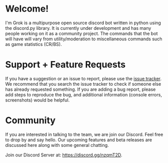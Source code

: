 # Welcome! 

I'm Grok is a multipurpose open source discord bot written in python using the discord.py library. It is currently under development and has many people working on it as a community project. The commands that the bot will have will vary from utility/moderation to miscellaneous commands such as game statistics (CR/BS). 

# Support + Feature Requests
If you have a suggestion or an issue to report, please use the [issue tracker](github.com/verixx/grokbot/issues). We recommend that you search the issue tracker to check if someone else has already requested something. If you are adding a bug report, please add steps to reproduce the bug, and additional information (console errors, screenshots) would be helpful.

# Community
If you are interested in talking to the team, we are join our Discord. Feel free to drop by and say hello. Our upcoming features and beta releases are discussed here along with some general chatting.

Join our Discord Server at: https://discord.gg/nzqmT2D.
